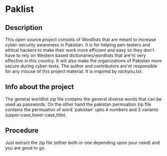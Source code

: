# Paklist
## Description
This open source project consists of Wordlists that are meant to increase cyber-security awareness in Pakistan. It is for helping pen-testers and ethical hackers to make their work more efficient and easy so they don't have to rely on Western based dictionaries/wordlists that are'nt very effective in this country. It will also make the organizations of Pakistan more secure during cyber-tests. The author and contributors are'nt responsible for any misuse of this project material. It is inspired by rockyou.txt.
## Info about the project
The general worldlist zip file contains the general diverse words that can be used as passwords. On the other hand the pakistan permuation zip file contains the permuation of word 'pakistan' upto 4 numbers and 3 variants (upper-case,lower-case,title).
## Procedure
Just extract the zip file (either both or one depending upon your need) and you are good to go.
